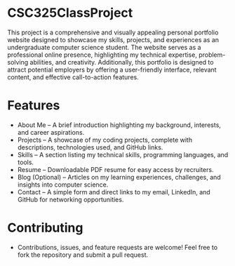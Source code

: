 # CSC325ClassProject
This project is a comprehensive and visually appealing personal portfolio website designed to showcase my skills, projects, and experiences as an undergraduate computer science student. The website serves as a professional online presence, highlighting my technical expertise, problem-solving abilities, and creativity. Additionally, this portfolio is designed to attract potential employers by offering a user-friendly interface, relevant content, and effective call-to-action features.

# Features

  * About Me – A brief introduction highlighting my background, interests, and career aspirations.
  * Projects – A showcase of my coding projects, complete with descriptions, technologies used, and GitHub links.
  * Skills – A section listing my technical skills, programming languages, and tools.
  * Resume – Downloadable PDF resume for easy access by recruiters.
  * Blog (Optional) – Articles on my learning experiences, challenges, and insights into computer science.
  * Contact – A simple form and direct links to my email, LinkedIn, and GitHub for networking opportunities.

# Contributing
* Contributions, issues, and feature requests are welcome! Feel free to fork the repository and submit a pull request.
